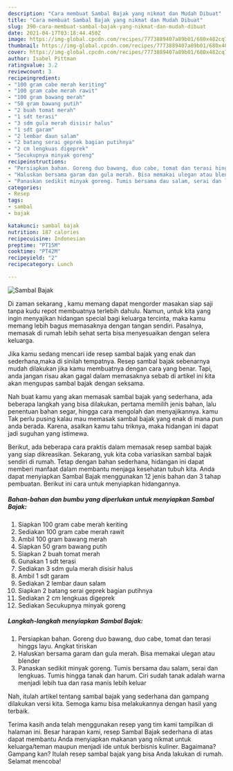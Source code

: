 ```yaml
---
description: "Cara membuat Sambal Bajak yang nikmat dan Mudah Dibuat"
title: "Cara membuat Sambal Bajak yang nikmat dan Mudah Dibuat"
slug: 390-cara-membuat-sambal-bajak-yang-nikmat-dan-mudah-dibuat
date: 2021-04-17T03:18:44.450Z
image: https://img-global.cpcdn.com/recipes/7773889407a89b01/680x482cq70/sambal-bajak-foto-resep-utama.jpg
thumbnail: https://img-global.cpcdn.com/recipes/7773889407a89b01/680x482cq70/sambal-bajak-foto-resep-utama.jpg
cover: https://img-global.cpcdn.com/recipes/7773889407a89b01/680x482cq70/sambal-bajak-foto-resep-utama.jpg
author: Isabel Pittman
ratingvalue: 3.2
reviewcount: 3
recipeingredient:
- "100 gram cabe merah keriting"
- "100 gram cabe merah rawit"
- "100 gram bawang merah"
- "50 gram bawang putih"
- "2 buah tomat merah"
- "1 sdt terasi"
- "3 sdm gula merah disisir halus"
- "1 sdt garam"
- "2 lembar daun salam"
- "2 batang serai geprek bagian putihnya"
- "2 cm lengkuas digeprek"
- "Secukupnya minyak goreng"
recipeinstructions:
- "Persiapkan bahan. Goreng duo bawang, duo cabe, tomat dan terasi hinggs layu. Angkat tiriskan"
- "Haluskan bersama garam dan gula merah. Bisa memakai ulegan atau blender"
- "Panaskan sedikit minyak goreng. Tumis bersama dau salam, serai dan lengkuas. Tumis hingga tanak dan harum. Ciri sudah tanak adalah warna menjadi lebih tua dan rasa manis lebih keluar"
categories:
- Resep
tags:
- sambal
- bajak

katakunci: sambal bajak 
nutrition: 187 calories
recipecuisine: Indonesian
preptime: "PT15M"
cooktime: "PT42M"
recipeyield: "2"
recipecategory: Lunch

---
```



![Sambal Bajak](https://img-global.cpcdn.com/recipes/7773889407a89b01/680x482cq70/sambal-bajak-foto-resep-utama.jpg)

Di zaman  sekarang , kamu memang dapat mengorder masakan siap saji tanpa kudu repot membuatnya terlebih dahulu. Namun, untuk kita yang ingin menyajikan hidangan special bagi keluarga tercinta, maka kamu memang lebih bagus memasaknya dengan tangan sendiri. Pasalnya, memasak di rumah lebih sehat serta bisa menyesuaikan dengan selera keluarga.

Jika kamu sedang mencari ide resep sambal bajak yang enak dan sederhana,maka di sinilah tempatnya. Resep sambal bajak  sebenarnya mudah dilakukan jika kamu membuatnya dengan cara yang benar. Tapi, anda jangan risau akan gagal dalam memasaknya 
sebab di artikel ini kita akan mengupas sambal bajak dengan seksama.  



Nah buat kamu yang akan memasak sambal bajak yang sederhana, ada beberapa langkah yang bisa dilakukan, pertama memilih jenis bahan, lalu penentuan bahan segar, hingga cara mengolah dan menyajikannya. kamu Tak perlu pusing kalau mau memasak sambal bajak yang enak di mana pun anda berada. Karena, asalkan kamu  tahu triknya, maka hidangan ini dapat jadi suguhan yang istimewa.

Berikut, ada beberapa cara praktis  dalam memasak resep sambal bajak yang siap dikreasikan. Sekarang, yuk kita coba variasikan sambal bajak sendiri di rumah. Tetap dengan bahan sederhana, hidangan ini dapat memberi manfaat dalam membantu menjaga kesehatan tubuh kita. Anda dapat menyiapkan Sambal Bajak menggunakan 12 jenis bahan dan 3 tahap pembuatan. Berikut ini cara untuk menyiapkan hidangannya.

<!--inarticleads1-->

##### Bahan-bahan dan bumbu yang diperlukan untuk menyiapkan Sambal Bajak:

1. Siapkan 100 gram cabe merah keriting
1. Sediakan 100 gram cabe merah rawit
1. Ambil 100 gram bawang merah
1. Siapkan 50 gram bawang putih
1. Siapkan 2 buah tomat merah
1. Gunakan 1 sdt terasi
1. Sediakan 3 sdm gula merah disisir halus
1. Ambil 1 sdt garam
1. Sediakan 2 lembar daun salam
1. Siapkan 2 batang serai geprek bagian putihnya
1. Sediakan 2 cm lengkuas digeprek
1. Sediakan Secukupnya minyak goreng




<!--inarticleads2-->

##### Langkah-langkah menyiapkan Sambal Bajak:

1. Persiapkan bahan. Goreng duo bawang, duo cabe, tomat dan terasi hinggs layu. Angkat tiriskan
1. Haluskan bersama garam dan gula merah. Bisa memakai ulegan atau blender
1. Panaskan sedikit minyak goreng. Tumis bersama dau salam, serai dan lengkuas. Tumis hingga tanak dan harum. Ciri sudah tanak adalah warna menjadi lebih tua dan rasa manis lebih keluar




Nah, itulah artikel tentang  sambal bajak  yang sederhana dan gampang dilakukan versi kita. Semoga kamu bisa melakukannya dengan hasil yang terbaik. 

Terima kasih anda telah menggunakan resep yang tim kami tampilkan di halaman ini. Besar harapan kami, resep  Sambal Bajak sederhana di atas dapat membantu Anda menyiapkan makanan yang nikmat untuk keluarga/teman maupun menjadi ide untuk berbisnis kuliner. Bagaimana? Gampang kan? Itulah resep sambal bajak yang bisa Anda lakukan di rumah. Selamat mencoba!

